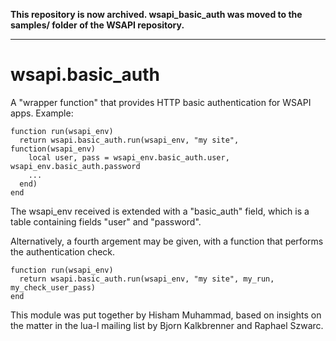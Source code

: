 **This repository is now archived. wsapi_basic_auth was moved to the samples/ folder of the WSAPI repository.**

---

# wsapi.basic_auth

A "wrapper function" that provides HTTP basic authentication
for WSAPI apps. Example:

```
function run(wsapi_env)
  return wsapi.basic_auth.run(wsapi_env, "my site", function(wsapi_env)
    local user, pass = wsapi_env.basic_auth.user, wsapi_env.basic_auth.password
    ...
  end)
end
```

The wsapi_env received is extended with a "basic_auth" field, which
is a table containing fields "user" and "password".

Alternatively, a fourth argement may be given, with a function that
performs the authentication check.

```
function run(wsapi_env)
  return wsapi.basic_auth.run(wsapi_env, "my site", my_run, my_check_user_pass)
end
```

This module was put together by Hisham Muhammad, based on
insights on the matter in the lua-l mailing list by
Bjorn Kalkbrenner and Raphael Szwarc.
